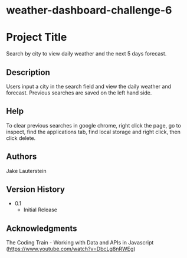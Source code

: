 # weather-dashboard-challenge-6

# Project Title

Search by city to view daily weather and the next 5 days forecast.

## Description

Users input a city in the search field and view the daily weather and forecast. Previous searches are saved on the left hand side. 

## Help

To clear previous searches in google chrome, right click the page, go to inspect, find the applications tab, find local storage and right click, then click delete. 

## Authors

Jake Lauterstein

## Version History

* 0.1
    * Initial Release

## Acknowledgments

The Coding Train - Working with Data and APIs in Javascript (https://www.youtube.com/watch?v=DbcLg8nRWEg)
